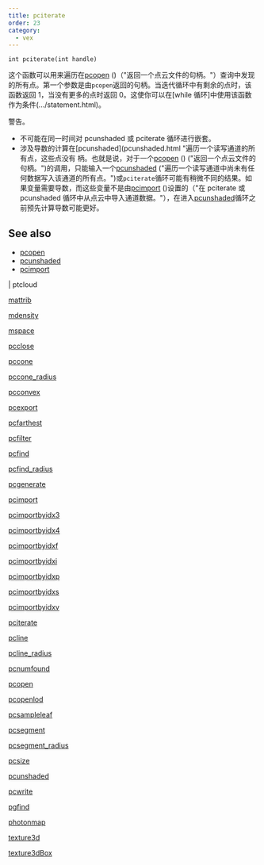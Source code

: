 ```yaml
---
title: pciterate
order: 23
category:
  - vex
---
```


`int pciterate(int handle)`

这个函数可以用来遍历在[pcopen](pcopen.html) ()（"返回一个点云文件的句柄。"）查询中发现的所有点。第一个参数是由`pcopen`返回的句柄。当迭代循环中有剩余的点时，该函数返回 1，当没有更多的点时返回 0。这使你可以在[while 循环]中使用该函数作为条件(.../statement.html)。

警告。

- 不可能在同一时间对 pcunshaded 或 pciterate 循环进行嵌套。
- 涉及导数的计算在[pcunshaded](pcunshaded.html "遍历一个读写通道的所有点，这些点没有
  柄。也就是说，对于一个[pcopen](pcopen.html) () ("返回一个点云文件的句柄。")的调用，只能输入一个[pcunshaded](pcunshaded.html) ("遍历一个读写通道中尚未有任何数据写入该通道的所有点。")或`pciterate`循环可能有稍微不同的结果。如果变量需要导数，而这些变量不是由[pcimport](pcimport.html) ()设置的（"在 pciterate 或 pcunshaded 循环中从点云中导入通道数据。"），在进入[pcunshaded](pcunshaded.html "遍历一个读写通道中所有尚未有数据写入该通道的点。")循环之前预先计算导数可能更好。

## See also

- [pcopen](pcopen.html)
- [pcunshaded](pcunshaded.html)
- [pcimport](pcimport.html)

|
ptcloud

[mattrib](mattrib.html)

[mdensity](mdensity.html)

[mspace](mspace.html)

[pcclose](pcclose.html)

[pccone](pccone.html)

[pccone_radius](pccone_radius.html)

[pcconvex](pcconvex.html)

[pcexport](pcexport.html)

[pcfarthest](pcfarthest.html)

[pcfilter](pcfilter.html)

[pcfind](pcfind.html)

[pcfind_radius](pcfind_radius.html)

[pcgenerate](pcgenerate.html)

[pcimport](pcimport.html)

[pcimportbyidx3](pcimportbyidx3.html)

[pcimportbyidx4](pcimportbyidx4.html)

[pcimportbyidxf](pcimportbyidxf.html)

[pcimportbyidxi](pcimportbyidxi.html)

[pcimportbyidxp](pcimportbyidxp.html)

[pcimportbyidxs](pcimportbyidxs.html)

[pcimportbyidxv](pcimportbyidxv.html)

[pciterate](pciterate.html)

[pcline](pcline.html)

[pcline_radius](pcline_radius.html)

[pcnumfound](pcnumfound.html)

[pcopen](pcopen.html)

[pcopenlod](pcopenlod.html)

[pcsampleleaf](pcsampleleaf.html)

[pcsegment](pcsegment.html)

[pcsegment_radius](pcsegment_radius.html)

[pcsize](pcsize.html)

[pcunshaded](pcunshaded.html)

[pcwrite](pcwrite.html)

[pgfind](pgfind.html)

[photonmap](photonmap.html)

[texture3d](texture3d.html)

[texture3dBox](texture3dBox.html)
